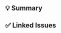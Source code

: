 ## 💡 Summary

<!-- このプルリクエストで行った変更の概要について説明してください。 -->

## ✅ Linked Issues

<!-- 関連するIssueについてリストにまとめて記述してください。 -->

